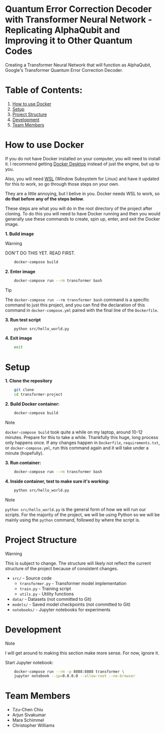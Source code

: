 # Quantum Error Correction Decoder with Transformer Neural Network - Replicating AlphaQubit and Improving it to Other Quantum Codes

Creating a Transformer Neural Network that will function as AlphaQubit, Google's Transformer Quantum Error Correction Decoder.

# Table of Contents:
1. [How to use Docker](#how-to-use-docker)
2. [Setup](#setup)
3. [Project Structure](#project-structure)
4. [Development](#development)
5. [Team Members](#team-members)

# How to use Docker
If you do not have Docker installed on your computer, you will need to install it. I recommend getting [Docker Desktop](https://www.docker.com/products/docker-desktop/) instead of just the engine, but up to you.

Also, you will need [WSL](https://learn.microsoft.com/en-us/windows/wsl/install) (Window Subsystem for Linux) and have it updated for this to work, so go through those steps on your own.

They are a little annoying, but I belive in you. Docker needs WSL to work, so **do that before any of the steps below**.

These steps are what you will do in the root directory of the project after cloning. To do this you will need to have Docker running and then you would generally use these commands to create, spin up, enter, and exit the Docker image. 

**1. Build image**
> [!warning]
> DON'T DO THIS YET. READ FIRST.
```bash
    docker-compose build
```

**2. Enter image**
```bash
    docker-compose run --rm transformer bash
```
> [!tip]
> The `docker-compose run --rm transformer bash` command is a specific command to just this project, and you can find the declaration of this command in `docker-compose.yml` paired with the final line of the `Dockerfile`.

**3. Run test script**
```bash
    python src/hello_world.py
```

**4. Exit image**
```bash
    exit
```

# Setup

**1. Clone the repository**
```bash
    git clone
    cd transformer-project
```

**2. Build Docker container:**
```bash
    docker-compose build
```
> [!NOTE]
> `docker-compose build` took quite a while on my laptop, around 10-12 minutes. Prepare for this to take a while. Thankfully this huge, long process only happens once. If any changes happen in `Dockerfile`, `requirements.txt`, or `docker-compose.yml`, run this command again and it will take under a minute (hopefully).

**3. Run container:**
```bash
    docker-compose run --rm transformer bash
```

**4. Inside container, test to make sure it's working:**
```bash
    python src/hello_world.py
```
> [!note]
> `python src/hello_world.py` is the general form of how we will run our scripts. For the majority of the project, we will be using Python so we will be mainly using the `python` command, followed by where the script is.

# Project Structure

> [!warning]
> This is subject to change. The structure will likely not reflect the current structure of the project because of consistent changes.

- `src/` - Source code
  - `transformer.py` - Transformer model implementation
  - `train.py` - Training script
  - `utils.py` - Utility functions
- `data/` - Datasets (not committed to Git)
- `models/` - Saved model checkpoints (not committed to Git)
- `notebooks/` - Jupyter notebooks for experiments

# Development

> [!note]
> I will get around to making this section make more sense. For now, ignore it.

Start Jupyter notebook:
```bash
    docker-compose run --rm -p 8888:8888 transformer \
    jupyter notebook --ip=0.0.0.0 --allow-root --no-browser
```

# Team Members
- Tzu-Chen Chiu
- Arjun Sivakumar
- Mara Schimmel
- Christopher Williams
